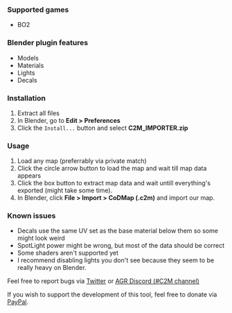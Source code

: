 ### Supported games
- BO2

### Blender plugin features
- Models
- Materials
- Lights
- Decals

### Installation
1. Extract all files
2. In Blender, go to **Edit > Preferences**
3. Click the `Install...` button and select **C2M_IMPORTER.zip**

### Usage
1. Load any map (preferrably via private match)
2. Click the circle arrow button to load the map and wait till map data appears
3. Click the box button to extract map data and wait untill everything's exported (might take some time).
4. In Blender, click **File > Import > CoDMap (.c2m)** and import our map.

### Known issues
- Decals use the same UV set as the base material below them so some might look weird
- SpotLight power might be wrong, but most of the data should be correct
- Some shaders aren't supported yet
- I recommend disabling lights you don't see because they seem to be really heavy on Blender.


Feel free to report bugs via [Twitter](https://twitter.com/SHEILANff) or [AGR Discord (#C2M channel)](https://discord.gg/JcEvDBH)


If you wish to support the development of this tool, feel free to donate via [PayPal](https://paypal.me/ksheilan).
